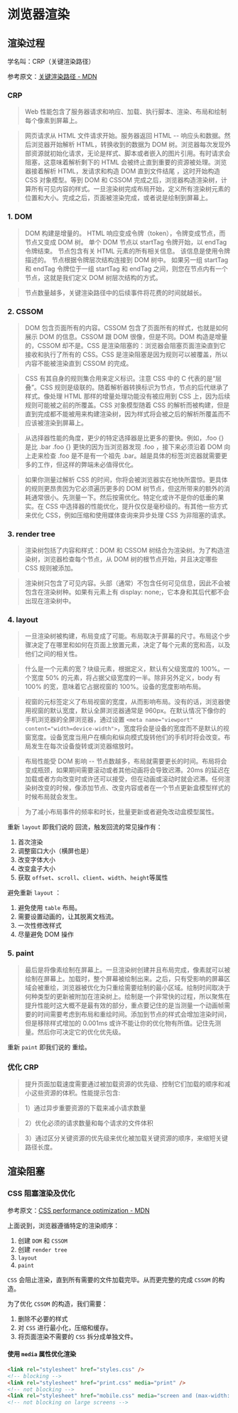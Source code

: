 # 浏览器渲染

## 渲染过程

学名叫：CRP（关键渲染路径）

参考原文：[关键渲染路径 - MDN](https://developer.mozilla.org/zh-CN/docs/Web/Performance/Critical_rendering_path)

### CRP

> Web 性能包含了服务器请求和响应、加载、执行脚本、渲染、布局和绘制每个像素到屏幕上。

> 网页请求从 HTML 文件请求开始。服务器返回 HTML -- 响应头和数据。然后浏览器开始解析 HTML，转换收到的数据为 DOM 树。浏览器每次发现外部资源就初始化请求，无论是样式、脚本或者嵌入的图片引用。有时请求会阻塞，这意味着解析剩下的 HTML 会被终止直到重要的资源被处理。浏览器接着解析 HTML，发请求和构造 DOM 直到文件结尾 ，这时开始构造 CSS 对象模型。等到 DOM 和 CSSOM 完成之后，浏览器构造渲染树，计算所有可见内容的样式。一旦渲染树完成布局开始，定义所有渲染树元素的位置和大小。完成之后，页面被渲染完成，或者说是绘制到屏幕上。

### 1. DOM

> DOM 构建是增量的。 HTML 响应变成令牌（token），令牌变成节点，而节点又变成 DOM 树。 单个 DOM 节点以 startTag 令牌开始，以 endTag 令牌结束。 节点包含有关 HTML 元素的所有相关信息。 该信息是使用令牌描述的。 节点根据令牌层次结构连接到 DOM 树中。 如果另一组 startTag 和 endTag 令牌位于一组 startTag 和 endTag 之间，则您在节点内有一个节点，这就是我们定义 DOM 树层次结构的方式。

> 节点数量越多，关键渲染路径中的后续事件将花费的时间就越长。

### 2. CSSOM

> DOM 包含页面所有的内容。CSSOM 包含了页面所有的样式，也就是如何展示 DOM 的信息。CSSOM 跟 DOM 很像，但是不同。DOM 构造是增量的，CSSOM 却不是。CSS 是渲染阻塞的：浏览器会阻塞页面渲染直到它接收和执行了所有的 CSS。CSS 是渲染阻塞是因为规则可以被覆盖，所以内容不能被渲染直到 CSSOM 的完成。

> CSS 有其自身的规则集合用来定义标识。注意 CSS 中的 C 代表的是“层叠”。CSS 规则是级联的。随着解析器转换标识为节点，节点的后代继承了样式。像处理 HTML 那样的增量处理功能没有被应用到 CSS 上，因为后续规则可能被之前的所覆盖。CSS 对象模型随着 CSS 的解析而被构建，但是直到完成都不能被用来构建渲染树，因为样式将会被之后的解析所覆盖而不应该被渲染到屏幕上。

> 从选择器性能的角度，更少的特定选择器是比更多的要快。例如，.foo {} 是比 .bar .foo {} 更快的因为当浏览器发现 .foo ，接下来必须沿着 DOM 向上走来检查 .foo 是不是有一个祖先 .bar。越是具体的标签浏览器就需要更多的工作，但这样的弊端未必值得优化。

> 如果你测量过解析 CSS 的时间，你将会被浏览器实在地快所震惊。更具体的规则更昂贵因为它必须遍历更多的 DOM 树节点，但这所带来的额外的消耗通常很小。先测量一下。然后按需优化。特定化或许不是你的低垂的果实。在 CSS 中选择器的性能优化，提升仅仅是毫秒级的。有其他一些方式来优化 CSS，例如压缩和使用媒体查询来异步处理 CSS 为非阻塞的请求。

### 3. render tree

> 渲染树包括了内容和样式：DOM 和 CSSOM 树结合为渲染树。为了构造渲染树，浏览器检查每个节点，从 DOM 树的根节点开始，并且决定哪些 CSS 规则被添加。

> 渲染树只包含了可见内容。头部（通常）不包含任何可见信息，因此不会被包含在渲染树种。如果有元素上有 display: none;，它本身和其后代都不会出现在渲染树中。

### 4. layout

> 一旦渲染树被构建，布局变成了可能。布局取决于屏幕的尺寸。布局这个步骤决定了在哪里和如何在页面上放置元素，决定了每个元素的宽和高，以及他们之间的相关性。

> 什么是一个元素的宽？块级元素，根据定义，默认有父级宽度的 100%。一个宽度 50% 的元素，将占据父级宽度的一半。除非另外定义，body 有 100% 的宽，意味着它占据视窗的 100%。设备的宽度影响布局。

> 视窗的元标签定义了布局视窗的宽度，从而影响布局。没有的话，浏览器使用视窗的默认宽度，默认全屏浏览器通常是 960px。在默认情况下像你的手机浏览器的全屏浏览器，通过设置 `<meta name="viewport" content="width=device-width">`，宽度将会是设备的宽度而不是默认的视窗宽度。设备宽度当用户在横向和纵向模式旋转他们的手机时将会改变。布局发生在每次设备旋转或浏览器缩放时。

> 布局性能受 DOM 影响 -- 节点数越多，布局就需要更长的时间。布局将会变成瓶颈，如果期间需要滚动或者其他动画将会导致迟滞。20ms 的延迟在加载或者方向改变时或许还可以接受，但在动画或滚动时就会迟滞。任何渲染树改变的时候，像添加节点、改变内容或者在一个节点更新盒模型样式的时候布局就会发生。

> 为了减小布局事件的频率和时长，批量更新或者避免改动盒模型属性。

重新 `layout` 即我们说的 回流，触发回流的常见操作有：

1. 首次渲染
2. 调整窗口大小（横屏也是）
3. 改变字体大小
4. 改变盒子大小
5. 获取 `offset`、`scroll`、`client`、`width`、`height`等属性

避免重新 `layout` ：

1. 避免使用 `table` 布局。
2. 需要设置动画的，让其脱离文档流。
3. 一次性修改样式
4. 尽量避免 DOM 操作

### 5. paint

> 最后是将像素绘制在屏幕上。一旦渲染树创建并且布局完成，像素就可以被绘制在屏幕上。加载时，整个屏幕被绘制出来。之后，只有受影响的屏幕区域会被重绘，浏览器被优化为只重绘需要绘制的最小区域。绘制时间取决于何种类型的更新被附加在渲染树上。绘制是一个非常快的过程，所以聚焦在提升性能时这大概不是最有效的部分，重点要记住的是当测量一个动画帧需要的时间需要考虑到布局和重绘时间。添加到节点的样式会增加渲染时间，但是移除样式增加的 0.001ms 或许不能让你的优化物有所值。记住先测量。然后你可决定它的优化优先级。

重新 `paint` 即我们说的 重绘。

### 优化 CRP

> 提升页面加载速度需要通过被加载资源的优先级、控制它们加载的顺序和减小这些资源的体积。性能提示包含:

> 1）通过异步重要资源的下载来减小请求数量

> 2）优化必须的请求数量和每个请求的文件体积

> 3）通过区分关键资源的优先级来优化被加载关键资源的顺序，来缩短关键路径长度。

## 渲染阻塞

### CSS 阻塞渲染及优化

参考原文：[CSS performance optimization - MDN](https://developer.mozilla.org/zh-CN/docs/Learn/Performance/CSS)

上面说到，浏览器遵循特定的渲染顺序：

1. 创建 `DOM` 和 `CSSOM`
2. 创建 `render tree`
3. `layout`
4. `paint`

`CSS` 会阻止渲染，直到所有需要的文件加载完毕。从而更完整的完成 `CSSOM` 的构造。

为了优化 `CSSOM` 的构造，我们需要：

1. 删除不必要的样式
2. 对 `CSS` 进行最小化，压缩和缓存。
3. 将页面渲染不需要的 `CSS` 拆分成单独文件。

#### 使用 `media` 属性优化渲染

```html
<link rel="stylesheet" href="styles.css" />
<!-- blocking -->
<link rel="stylesheet" href="print.css" media="print" />
<!-- not blocking -->
<link rel="stylesheet" href="mobile.css" media="screen and (max-width: 480px)" />
<!-- not blocking on large screens -->
```
